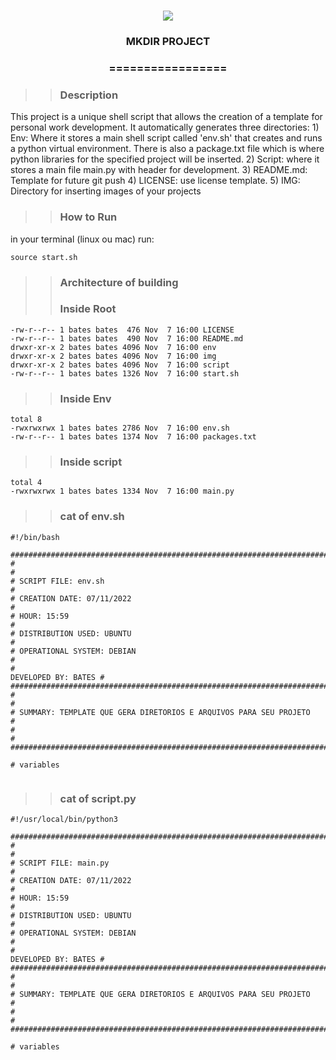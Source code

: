 <h1 align="center">
<img src="https://img.shields.io/static/v1?label=SHELL%20POR&message=MAYCON%20BATESTIN&color=7159c1&style=flat-square&logo=ghost"/>


<h3> <p align="center"> MKDIR PROJECT </p> </h3>
<h3> <p align="center"> ================= </p> </h3>



>> <h3> Description </h3>

<p> This project is a unique shell script that allows the creation of a template for personal work development. It automatically generates three directories:
1) Env: Where it stores a main shell script called 'env.sh' that creates and runs a python virtual environment. There is also a package.txt file which is where python libraries for the specified project will be inserted.
2) Script: where it stores a main file main.py with header for development.
3) README.md: Template for future git push
4) LICENSE: use license template.
5) IMG: Directory for inserting images of your projects</p>

>> <h3> How to Run </h3>

in your terminal (linux ou mac) run:

```
source start.sh

```

>> <h3> Architecture of building </h3>
>> <h3> Inside Root </h3>

```
-rw-r--r-- 1 bates bates  476 Nov  7 16:00 LICENSE
-rw-r--r-- 1 bates bates  490 Nov  7 16:00 README.md
drwxr-xr-x 2 bates bates 4096 Nov  7 16:00 env
drwxr-xr-x 2 bates bates 4096 Nov  7 16:00 img
drwxr-xr-x 2 bates bates 4096 Nov  7 16:00 script
-rw-r--r-- 1 bates bates 1326 Nov  7 16:00 start.sh

```
>> <h3> Inside Env </h3>

```
total 8
-rwxrwxrwx 1 bates bates 2786 Nov  7 16:00 env.sh
-rw-r--r-- 1 bates bates 1374 Nov  7 16:00 packages.txt

```

>> <h3> Inside script </h3>

```
total 4
-rwxrwxrwx 1 bates bates 1334 Nov  7 16:00 main.py

```

>> <h3> cat of env.sh </h3>

```
#!/bin/bash

###################################################################################################
#                                                                                                 #
# SCRIPT FILE: env.sh                                                                             #
# CREATION DATE: 07/11/2022                                                                       #
# HOUR: 15:59                                                                                     #
# DISTRIBUTION USED: UBUNTU                                                                       #
# OPERATIONAL SYSTEM: DEBIAN                                                                      #
#                                                                             DEVELOPED BY: BATES #
###################################################################################################
#                                                                                                 #
# SUMMARY: TEMPLATE QUE GERA DIRETORIOS E ARQUIVOS PARA SEU PROJETO                               #
#                                                                                                 #
###################################################################################################

# variables


```

>> <h3> cat of script.py </h3>

```
#!/usr/local/bin/python3

###################################################################################################
#                                                                                                 #
# SCRIPT FILE: main.py                                                                            #
# CREATION DATE: 07/11/2022                                                                       #
# HOUR: 15:59                                                                                     #
# DISTRIBUTION USED: UBUNTU                                                                       #
# OPERATIONAL SYSTEM: DEBIAN                                                                      #
#                                                                             DEVELOPED BY: BATES #
###################################################################################################
#                                                                                                 #
# SUMMARY: TEMPLATE QUE GERA DIRETORIOS E ARQUIVOS PARA SEU PROJETO                               #
#                                                                                                 #
###################################################################################################

# variables



```
